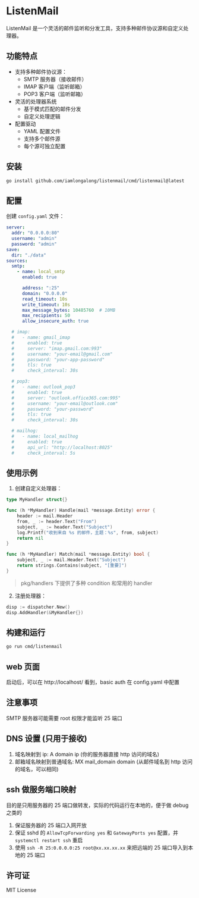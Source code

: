 # ListenMail

ListenMail 是一个灵活的邮件监听和分发工具，支持多种邮件协议源和自定义处理器。

## 功能特点

- 支持多种邮件协议源：
  - SMTP 服务器（接收邮件）
  - IMAP 客户端（监听邮箱）
  - POP3 客户端（监听邮箱）
- 灵活的处理器系统
  - 基于模式匹配的邮件分发
  - 自定义处理逻辑
- 配置驱动
  - YAML 配置文件
  - 支持多个邮件源
  - 每个源可独立配置

## 安装

```bash
go install github.com/iamlongalong/listenmail/cmd/listenmail@latest
```

## 配置

创建 `config.yaml` 文件：

```yaml
server:
  addr: "0.0.0.0:80"
  username: "admin"
  password: "admin"
save:
  dir: "./data"
sources:
  smtp:
    - name: local_smtp
      enabled: true

      address: ":25"
      domain: "0.0.0.0"
      read_timeout: 10s
      write_timeout: 10s
      max_message_bytes: 10485760  # 10MB
      max_recipients: 50
      allow_insecure_auth: true

  # imap:
  #   - name: gmail_imap
  #     enabled: true
  #     server: "imap.gmail.com:993"
  #     username: "your-email@gmail.com"
  #     password: "your-app-password"
  #     tls: true
  #     check_interval: 30s

  # pop3:
  #   - name: outlook_pop3
  #     enabled: true
  #     server: "outlook.office365.com:995"
  #     username: "your-email@outlook.com"
  #     password: "your-password"
  #     tls: true
  #     check_interval: 30s

  # mailhog:
  #   - name: local_mailhog
  #     enabled: true
  #     api_url: "http://localhost:8025"
  #     check_interval: 5s 
```

## 使用示例

1. 创建自定义处理器：

```go
type MyHandler struct{}

func (h *MyHandler) Handle(mail *message.Entity) error {
    header := mail.Header
    from, _ := header.Text("From")
    subject, _ := header.Text("Subject")
    log.Printf("收到来自 %s 的邮件，主题：%s", from, subject)
    return nil
}

func (h *MyHandler) Match(mail *message.Entity) bool {
    subject, _ := mail.Header.Text("Subject")
    return strings.Contains(subject, "[重要]")
}
```

> pkg/handlers 下提供了多种 condition 和常用的 handler

2. 注册处理器：

```go
disp := dispatcher.New()
disp.AddHandler(&MyHandler{})
```

## 构建和运行

```bash
go run cmd/listenmail
```

## web 页面
启动后，可以在 http://localhost/ 看到，basic auth 在 config.yaml 中配置

## 注意事项

SMTP 服务器可能需要 root 权限才能监听 25 端口

## DNS 设置 (只用于接收)
1. 域名映射到 ip: A domain ip (你的服务器直接 http 访问的域名)
2. 邮箱域名映射到普通域名: MX mail_domain domain (从邮件域名到 http 访问的域名，可以相同)

## ssh 做服务端口映射
目的是只用服务器的 25 端口做转发，实际的代码运行在本地的，便于做 debug 之类的

1. 保证服务器的 25 端口入网开放
2. 保证 sshd 的 `AllowTcpForwarding yes` 和 `GatewayPorts yes` 配置，并 `systemctl restart ssh` 重启
3. 使用 `ssh -R 25:0.0.0.0:25 root@xx.xx.xx.xx` 来把远端的 25 端口导入到本地的 25 端口

## 许可证

MIT License
